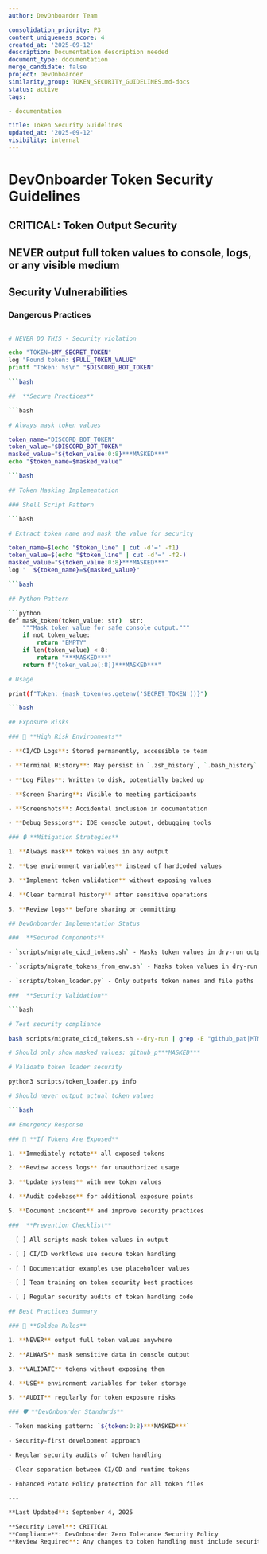 ```yaml
---
author: DevOnboarder Team

consolidation_priority: P3
content_uniqueness_score: 4
created_at: '2025-09-12'
description: Documentation description needed
document_type: documentation
merge_candidate: false
project: DevOnboarder
similarity_group: TOKEN_SECURITY_GUIDELINES.md-docs
status: active
tags:

- documentation

title: Token Security Guidelines
updated_at: '2025-09-12'
visibility: internal
---
```


# DevOnboarder Token Security Guidelines

##  CRITICAL: Token Output Security

## NEVER output full token values to console, logs, or any visible medium

## Security Vulnerabilities

###  **Dangerous Practices**

```bash

# NEVER DO THIS - Security violation

echo "TOKEN=$MY_SECRET_TOKEN"
log "Found token: $FULL_TOKEN_VALUE"
printf "Token: %s\n" "$DISCORD_BOT_TOKEN"

```bash

##  **Secure Practices**

```bash

# Always mask token values

token_name="DISCORD_BOT_TOKEN"
token_value="$DISCORD_BOT_TOKEN"
masked_value="${token_value:0:8}***MASKED***"
echo "$token_name=$masked_value"

```bash

## Token Masking Implementation

### Shell Script Pattern

```bash

# Extract token name and mask the value for security

token_name=$(echo "$token_line" | cut -d'=' -f1)
token_value=$(echo "$token_line" | cut -d'=' -f2-)
masked_value="${token_value:0:8}***MASKED***"
log "  ${token_name}=${masked_value}"

```bash

## Python Pattern

```python
def mask_token(token_value: str)  str:
    """Mask token value for safe console output."""
    if not token_value:
        return "EMPTY"
    if len(token_value) < 8:
        return "***MASKED***"
    return f"{token_value[:8]}***MASKED***"

# Usage

print(f"Token: {mask_token(os.getenv('SECRET_TOKEN'))}")

```bash

## Exposure Risks

### 🚨 **High Risk Environments**

- **CI/CD Logs**: Stored permanently, accessible to team

- **Terminal History**: May persist in `.zsh_history`, `.bash_history`

- **Log Files**: Written to disk, potentially backed up

- **Screen Sharing**: Visible to meeting participants

- **Screenshots**: Accidental inclusion in documentation

- **Debug Sessions**: IDE console output, debugging tools

### 🔒 **Mitigation Strategies**

1. **Always mask** token values in any output

2. **Use environment variables** instead of hardcoded values

3. **Implement token validation** without exposing values

4. **Clear terminal history** after sensitive operations

5. **Review logs** before sharing or committing

## DevOnboarder Implementation Status

###  **Secured Components**

- `scripts/migrate_cicd_tokens.sh` - Masks token values in dry-run output

- `scripts/migrate_tokens_from_env.sh` - Masks token values in dry-run output

- `scripts/token_loader.py` - Only outputs token names and file paths

###  **Security Validation**

```bash

# Test security compliance

bash scripts/migrate_cicd_tokens.sh --dry-run | grep -E "github_pat|MTM5|CHANGE_ME"

# Should only show masked values: github_p***MASKED***

# Validate token loader security

python3 scripts/token_loader.py info

# Should never output actual token values

```bash

## Emergency Response

### 🚨 **If Tokens Are Exposed**

1. **Immediately rotate** all exposed tokens

2. **Review access logs** for unauthorized usage

3. **Update systems** with new token values

4. **Audit codebase** for additional exposure points

5. **Document incident** and improve security practices

###  **Prevention Checklist**

- [ ] All scripts mask token values in output

- [ ] CI/CD workflows use secure token handling

- [ ] Documentation examples use placeholder values

- [ ] Team training on token security best practices

- [ ] Regular security audits of token handling code

## Best Practices Summary

### 🎯 **Golden Rules**

1. **NEVER** output full token values anywhere

2. **ALWAYS** mask sensitive data in console output

3. **VALIDATE** tokens without exposing them

4. **USE** environment variables for token storage

5. **AUDIT** regularly for token exposure risks

### 🛡️ **DevOnboarder Standards**

- Token masking pattern: `${token:0:8}***MASKED***`

- Security-first development approach

- Regular security audits of token handling

- Clear separation between CI/CD and runtime tokens

- Enhanced Potato Policy protection for all token files

---

**Last Updated**: September 4, 2025

**Security Level**: CRITICAL
**Compliance**: DevOnboarder Zero Tolerance Security Policy
**Review Required**: Any changes to token handling must include security review
